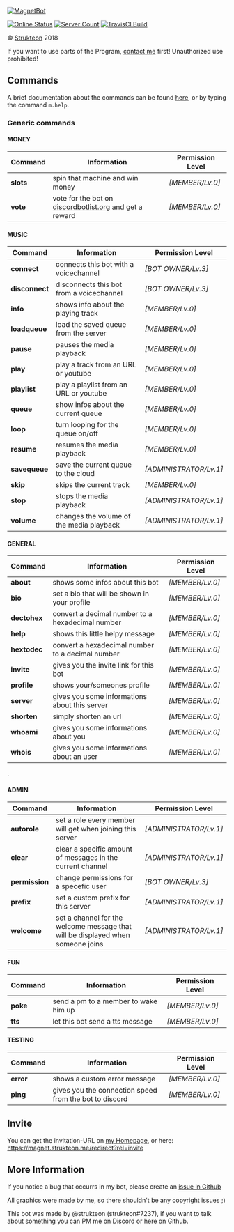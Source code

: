 [![MagnetBot](https://raw.githubusercontent.com/strukteon/MagnetBot/master/resources/images/magnetbot_logo_btn-01.png)](https://magnetbot.net)

[![Online Status](https://discordbots.org/api/widget/status/389016516261314570.svg)](https://discordbots.org/bot/389016516261314570)
[![Server Count](https://discordbots.org/api/widget/servers/389016516261314570.svg?noavatar=true)](https://discordbots.org/bot/389016516261314570)
[![TravisCI Build](https://travis-ci.org/strukteon/MagnetBot.svg?branch=master)](https://travis-ci.org/strukteon/MagnetBot)


© [Strukteon](https://strukteon.me) 2018

If you want to use parts of the Program, [contact me](mailto:mail@strukteon.me) first! Unauthorized use prohibited!


## Commands

A brief documentation about the commands can be found [here](https://magnetbot.net/documentation), or by typing the command ``m.help``.

### Generic commands

#### MONEY
Command | Information | Permission Level
---- | ---- | ----
**slots** | spin that machine and win money | *[MEMBER/Lv.0]*
**vote** | vote for the bot on [discordbotlist.org](https://discordbots.org/bot/389016516261314570/vote) and get a reward | *[MEMBER/Lv.0]*


#### MUSIC
Command | Information | Permission Level
---- | ---- | ----
**connect** | connects this bot with a voicechannel | *[BOT OWNER/Lv.3]*
**disconnect** | disconnects this bot from a voicechannel | *[BOT OWNER/Lv.3]*
**info** | shows info about the playing track | *[MEMBER/Lv.0]*
**loadqueue** | load the saved queue from the server | *[MEMBER/Lv.0]*
**pause** | pauses the media playback | *[MEMBER/Lv.0]*
**play** | play a track from an URL or youtube | *[MEMBER/Lv.0]*
**playlist** | play a playlist from an URL or youtube | *[MEMBER/Lv.0]*
**queue** | show infos about the current queue | *[MEMBER/Lv.0]*
**loop** | turn looping for the queue on/off | *[MEMBER/Lv.0]*
**resume** | resumes the media playback | *[MEMBER/Lv.0]*
**savequeue** | save the current queue to the cloud | *[ADMINISTRATOR/Lv.1]*
**skip** | skips the current track | *[MEMBER/Lv.0]*
**stop** | stops the media playback | *[ADMINISTRATOR/Lv.1]*
**volume** | changes the volume of the media playback | *[ADMINISTRATOR/Lv.1]*


#### GENERAL
Command | Information | Permission Level
---- | ---- | ----
**about** | shows some infos about this bot | *[MEMBER/Lv.0]*
**bio** | set a bio that will be shown in your profile | *[MEMBER/Lv.0]*
**dectohex** | convert a decimal number to a hexadecimal number | *[MEMBER/Lv.0]*
**help** | shows this little helpy message | *[MEMBER/Lv.0]*
**hextodec** | convert a hexadecimal number to a decimal number | *[MEMBER/Lv.0]*
**invite** | gives you the invite link for this bot | *[MEMBER/Lv.0]*
**profile** | shows your/someones profile | *[MEMBER/Lv.0]*
**server** | gives you some informations about this server | *[MEMBER/Lv.0]*
**shorten** | simply shorten an url | *[MEMBER/Lv.0]*
**whoami** | gives you some informations about you | *[MEMBER/Lv.0]*
**whois** | gives you some informations about an user | *[MEMBER/Lv.0]*

.

#### ADMIN
Command | Information | Permission Level
---- | ---- | ----
**autorole** | set a role every member will get when joining this server | *[ADMINISTRATOR/Lv.1]*
**clear** | clear a specific amount of messages in the current channel | *[ADMINISTRATOR/Lv.1]*
**permission** | change permissions for a specefic user | *[BOT OWNER/Lv.3]*
**prefix** | set a custom prefix for this server | *[ADMINISTRATOR/Lv.1]*
**welcome** | set a channel for the welcome message that will be displayed when someone joins | *[ADMINISTRATOR/Lv.1]*


#### FUN
Command | Information | Permission Level
---- | ---- | ----
**poke** | send a pm to a member to wake him up | *[MEMBER/Lv.0]*
**tts** | let this bot send a tts message | *[MEMBER/Lv.0]*


#### TESTING
Command | Information | Permission Level
---- | ---- | ----
**error** | shows a custom error message | *[MEMBER/Lv.0]*
**ping** | gives you the connection speed from the bot to discord | *[MEMBER/Lv.0]*
## Invite

You can get the invitation-URL on [my Homepage](https://magnet.strukteon.me), or here: <https://magnet.strukteon.me/redirect?rel=invite>

## More Information

If you notice a bug that occurrs in my bot, please create an [issue in Github](https://github.com/strukteon/MagnetBot/issues/new)

All graphics were made by me, so there shouldn't be any copyright issues ;)

This bot was made by @strukteon (strukteon#7237), if you want to talk about something you can PM me on Discord or here on Github.
